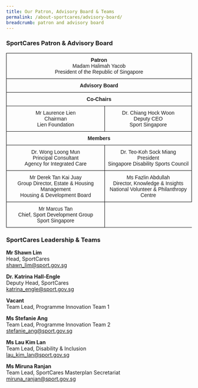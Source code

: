```yaml
---
title: Our Patron, Advisory Board & Teams
permalink: /about-sportcares/advisory-board/
breadcrumb: patron and advisory board
---
```

### SportCares Patron & Advisory Board 

<style type="text/css">
.tg  {border-collapse:collapse;border-spacing:0;}
.tg td{font-family:Arial, sans-serif;font-size:14px;padding:10px 5px;border-style:solid;border-width:1px;overflow:hidden;word-break:normal;border-color:black;}
.tg th{font-family:Arial, sans-serif;font-size:14px;font-weight:normal;padding:10px 5px;border-style:solid;border-width:1px;overflow:hidden;word-break:normal;border-color:black;}
.tg .tg-baqh{text-align:center;vertical-align:top}
.tg .tg-amwm{font-weight:bold;text-align:center;vertical-align:top}
</style>
<table class="tg">
  <tr>
    <th class="tg-baqh" colspan="2"><span style="font-weight:bold">Patron</span><br>Madam Halimah Yacob<br>President of the Republic of Singapore</th>
  </tr>
  <tr>
    <td class="tg-amwm" colspan="2">Advisory Board</td>
  </tr>
  <tr>
    <td class="tg-amwm" colspan="2">Co-Chairs</td>
  </tr>
  <tr>
    <td class="tg-baqh">Mr Laurence Lien<br>Chairman<br>Lien Foundation</td>
    <td class="tg-baqh">Dr. Chiang Hock Woon<br>Deputy CEO<br>Sport Singapore</td>
  </tr>
  <tr>
    <td class="tg-amwm" colspan="2">Members</td>
  </tr>
  <tr>
    <td class="tg-baqh">Dr. Wong Loong Mun<br>Principal Consultant<br>Agency for Integrated Care</td>
    <td class="tg-baqh">Dr. Teo-Koh Sock Miang<br>President<br>Singapore Disability Sports Council</td>
  </tr>
  <tr>
    <td class="tg-baqh">Mr Derek Tan Kai Juay<br>Group Director, Estate &amp; Housing Management<br>Housing &amp; Development Board</td>
    <td class="tg-baqh">Ms Fazlin Abdullah<br>Director, Knowledge & Insights<br>National Volunteer & Philanthropy Centre</td>
  </tr>
  <tr>
    <td class="tg-baqh">Mr Marcus Tan<br>Chief, Sport Development Group<br>Sport Singapore</td>
  </tr>
</table>

### SportCares Leadership & Teams

<B>Mr Shawn Lim</B>
<BR>Head, SportCares 
<BR><shawn_lim@sport.gov.sg>

<B>Dr. Katrina Hall-Engle</B>
<BR>Deputy Head, SportCares 
<BR><katrina_engle@sport.gov.sg>

<B>Vacant</B>
<BR>Team Lead, Programme Innovation Team 1
<BR>

<B>Ms Stefanie Ang</B>
<BR>Team Lead, Programme Innovation Team 2
<BR><stefanie_ang@sport.gov.sg>
	
<B>Ms Lau Kim Lan</B>
<BR>Team Lead, Disability & Inclusion 
<BR><lau_kim_lan@sport.gov.sg>

<B>Ms Miruna Ranjan</B>
<BR>Team Lead, SportCares Masterplan Secretariat 
<BR><miruna_ranjan@sport.gov.sg>